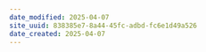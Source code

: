```yaml
---
date_modified: 2025-04-07
site_uuid: 838385e7-8a44-45fc-adbd-fc6e1d49a526
date_created: 2025-04-07
---
```



